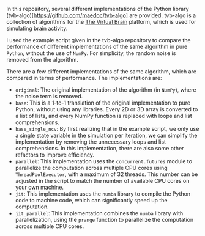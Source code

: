 In this repository, several different implementations of the Python library (tvb-algo)[https://github.com/maedoc/tvb-algo] are provided. tvb-algo is a collection of algorithms for the [The Virtual Brain](https://www.thevirtualbrain.org/) platform, which is used for simulating brain activity.

I used the example script given in the tvb-algo repository to compare the performance of different implementations of the same algorithm in pure `Python`, without the use of `NumPy`. For simplicity, the random noise is removed from the algorithm.

There are a few different implementations of the same algorithm, which are compared in terms of performance. The implementations are:
- `original`: The original implementation of the algorithm (in `NumPy`), where the noise term is removed.
- `base`: This is a 1-to-1 translation of the original implementation to pure Python, without using any libraries. Every 2D or 3D array is converted to a list of lists, and every NumPy function is replaced with loops and list comprehensions.
- `base_single_ncv`: By first realizing that in the example script, we only use a single state variable in the simulation per iteration, we can simplify the implementation by removing the unnecessary loops and list comprehensions. In this implementation, there are also some other refactors to improve efficiency.
- `parallel`: This implementation uses the `concurrent.futures` module to parallelize the computation across multiple CPU cores using `ThreadPoolExecutor`, with a maximum of 32 threads. This number can be adjusted in the script to match the number of available CPU cores on your own machine.
- `jit`: This implementation uses the `numba` library to compile the Python code to machine code, which can significantly speed up the computation.
- `jit_parallel`: This implementation combines the `numba` library with parallelization, using the `prange` function to parallelize the computation across multiple CPU cores.

